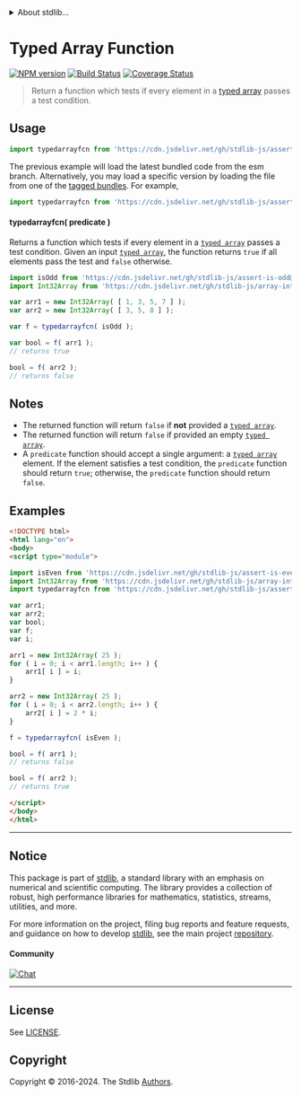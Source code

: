 <!--

@license Apache-2.0

Copyright (c) 2018 The Stdlib Authors.

Licensed under the Apache License, Version 2.0 (the "License");
you may not use this file except in compliance with the License.
You may obtain a copy of the License at

   http://www.apache.org/licenses/LICENSE-2.0

Unless required by applicable law or agreed to in writing, software
distributed under the License is distributed on an "AS IS" BASIS,
WITHOUT WARRANTIES OR CONDITIONS OF ANY KIND, either express or implied.
See the License for the specific language governing permissions and
limitations under the License.

-->


<details>
  <summary>
    About stdlib...
  </summary>
  <p>We believe in a future in which the web is a preferred environment for numerical computation. To help realize this future, we've built stdlib. stdlib is a standard library, with an emphasis on numerical and scientific computation, written in JavaScript (and C) for execution in browsers and in Node.js.</p>
  <p>The library is fully decomposable, being architected in such a way that you can swap out and mix and match APIs and functionality to cater to your exact preferences and use cases.</p>
  <p>When you use stdlib, you can be absolutely certain that you are using the most thorough, rigorous, well-written, studied, documented, tested, measured, and high-quality code out there.</p>
  <p>To join us in bringing numerical computing to the web, get started by checking us out on <a href="https://github.com/stdlib-js/stdlib">GitHub</a>, and please consider <a href="https://opencollective.com/stdlib">financially supporting stdlib</a>. We greatly appreciate your continued support!</p>
</details>

# Typed Array Function

[![NPM version][npm-image]][npm-url] [![Build Status][test-image]][test-url] [![Coverage Status][coverage-image]][coverage-url] <!-- [![dependencies][dependencies-image]][dependencies-url] -->

> Return a function which tests if every element in a [typed array][mdn-typed-array] passes a test condition.



<section class="usage">

## Usage

```javascript
import typedarrayfcn from 'https://cdn.jsdelivr.net/gh/stdlib-js/assert-tools-typed-array-function@esm/index.mjs';
```
The previous example will load the latest bundled code from the esm branch. Alternatively, you may load a specific version by loading the file from one of the [tagged bundles](https://github.com/stdlib-js/assert-tools-typed-array-function/tags). For example,

```javascript
import typedarrayfcn from 'https://cdn.jsdelivr.net/gh/stdlib-js/assert-tools-typed-array-function@v0.2.0-esm/index.mjs';
```

<a name="typedarrayfcn"></a>

#### typedarrayfcn( predicate )

Returns a function which tests if every element in a [`typed array`][mdn-typed-array] passes a test condition. Given an input [`typed array`][mdn-typed-array], the function returns `true` if all elements pass the test and `false` otherwise.

```javascript
import isOdd from 'https://cdn.jsdelivr.net/gh/stdlib-js/assert-is-odd@esm/index.mjs';
import Int32Array from 'https://cdn.jsdelivr.net/gh/stdlib-js/array-int32@esm/index.mjs';

var arr1 = new Int32Array( [ 1, 3, 5, 7 ] );
var arr2 = new Int32Array( [ 3, 5, 8 ] );

var f = typedarrayfcn( isOdd );

var bool = f( arr1 );
// returns true

bool = f( arr2 );
// returns false
```

</section>

<!-- /.usage -->

<section class="notes">

## Notes

-   The returned function will return `false` if **not** provided a [`typed array`][mdn-typed-array].
-   The returned function will return `false` if provided an empty [`typed array`][mdn-typed-array].
-   A `predicate` function should accept a single argument: a [`typed array`][mdn-typed-array] element. If the element satisfies a test condition, the `predicate` function should return `true`; otherwise, the `predicate` function should return `false`.

</section>

<!-- /.notes -->

<section class="examples">

## Examples

<!-- eslint no-undef: "error" -->

```html
<!DOCTYPE html>
<html lang="en">
<body>
<script type="module">

import isEven from 'https://cdn.jsdelivr.net/gh/stdlib-js/assert-is-even@esm/index.mjs';
import Int32Array from 'https://cdn.jsdelivr.net/gh/stdlib-js/array-int32@esm/index.mjs';
import typedarrayfcn from 'https://cdn.jsdelivr.net/gh/stdlib-js/assert-tools-typed-array-function@esm/index.mjs';

var arr1;
var arr2;
var bool;
var f;
var i;

arr1 = new Int32Array( 25 );
for ( i = 0; i < arr1.length; i++ ) {
    arr1[ i ] = i;
}

arr2 = new Int32Array( 25 );
for ( i = 0; i < arr2.length; i++ ) {
    arr2[ i ] = 2 * i;
}

f = typedarrayfcn( isEven );

bool = f( arr1 );
// returns false

bool = f( arr2 );
// returns true

</script>
</body>
</html>
```

</section>

<!-- /.examples -->

<!-- Section for related `stdlib` packages. Do not manually edit this section, as it is automatically populated. -->

<section class="related">

</section>

<!-- /.related -->

<!-- Section for all links. Make sure to keep an empty line after the `section` element and another before the `/section` close. -->


<section class="main-repo" >

* * *

## Notice

This package is part of [stdlib][stdlib], a standard library with an emphasis on numerical and scientific computing. The library provides a collection of robust, high performance libraries for mathematics, statistics, streams, utilities, and more.

For more information on the project, filing bug reports and feature requests, and guidance on how to develop [stdlib][stdlib], see the main project [repository][stdlib].

#### Community

[![Chat][chat-image]][chat-url]

---

## License

See [LICENSE][stdlib-license].


## Copyright

Copyright &copy; 2016-2024. The Stdlib [Authors][stdlib-authors].

</section>

<!-- /.stdlib -->

<!-- Section for all links. Make sure to keep an empty line after the `section` element and another before the `/section` close. -->

<section class="links">

[npm-image]: http://img.shields.io/npm/v/@stdlib/assert-tools-typed-array-function.svg
[npm-url]: https://npmjs.org/package/@stdlib/assert-tools-typed-array-function

[test-image]: https://github.com/stdlib-js/assert-tools-typed-array-function/actions/workflows/test.yml/badge.svg?branch=v0.2.0
[test-url]: https://github.com/stdlib-js/assert-tools-typed-array-function/actions/workflows/test.yml?query=branch:v0.2.0

[coverage-image]: https://img.shields.io/codecov/c/github/stdlib-js/assert-tools-typed-array-function/main.svg
[coverage-url]: https://codecov.io/github/stdlib-js/assert-tools-typed-array-function?branch=main

<!--

[dependencies-image]: https://img.shields.io/david/stdlib-js/assert-tools-typed-array-function.svg
[dependencies-url]: https://david-dm.org/stdlib-js/assert-tools-typed-array-function/main

-->

[chat-image]: https://img.shields.io/gitter/room/stdlib-js/stdlib.svg
[chat-url]: https://app.gitter.im/#/room/#stdlib-js_stdlib:gitter.im

[stdlib]: https://github.com/stdlib-js/stdlib

[stdlib-authors]: https://github.com/stdlib-js/stdlib/graphs/contributors

[umd]: https://github.com/umdjs/umd
[es-module]: https://developer.mozilla.org/en-US/docs/Web/JavaScript/Guide/Modules

[deno-url]: https://github.com/stdlib-js/assert-tools-typed-array-function/tree/deno
[deno-readme]: https://github.com/stdlib-js/assert-tools-typed-array-function/blob/deno/README.md
[umd-url]: https://github.com/stdlib-js/assert-tools-typed-array-function/tree/umd
[umd-readme]: https://github.com/stdlib-js/assert-tools-typed-array-function/blob/umd/README.md
[esm-url]: https://github.com/stdlib-js/assert-tools-typed-array-function/tree/esm
[esm-readme]: https://github.com/stdlib-js/assert-tools-typed-array-function/blob/esm/README.md
[branches-url]: https://github.com/stdlib-js/assert-tools-typed-array-function/blob/main/branches.md

[stdlib-license]: https://raw.githubusercontent.com/stdlib-js/assert-tools-typed-array-function/main/LICENSE

[mdn-typed-array]: https://developer.mozilla.org/en-US/docs/Web/JavaScript/Typed_arrays

</section>

<!-- /.links -->
